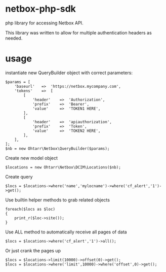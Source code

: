 # netbox-php-sdk
php library for accessing Netbox API.

This library was written to allow for multiple authentication headers as needed.

# usage
instantiate new QueryBuilder object with correct parameters:

```
$params = [
    'baseurl'   =>  'https://netbox.mycompany.com',
    'tokens'    =>  [
        [
            'header'    =>  'Authorization',
            'prefix'    =>  'Bearer',
            'value'     =>  'TOKEN1 HERE',
        ],
        [
            'header'    =>  'apiauthorization',
            'prefix'    =>  'Token',
            'value'     =>  'TOKEN2 HERE',
        ],
    ],    
];
$nb = new Ohtarr\Netbox\QueryBuilder($params);

```

Create new model object
```
$locations = new Ohtarr\Netbox\DCIM\Locations($nb);
```

Create query
```
$locs = $locations->where('name','mylocname')->where('cf_alert','1')->get();
```

Use builtin helper methods to grab related objects
```
foreach($locs as $loc)
{
    print_r($loc->site());
}
```

Use ALL method to automatically receive all pages of data
```
$locs = $locations->where('cf_alert','1')->all();
```

Or just crank the pages up
```
$locs = $locations->limit(10000)->offset(0)->get();
$locs = $locations->where('limit',10000)->where('offset',0)->get();
```
